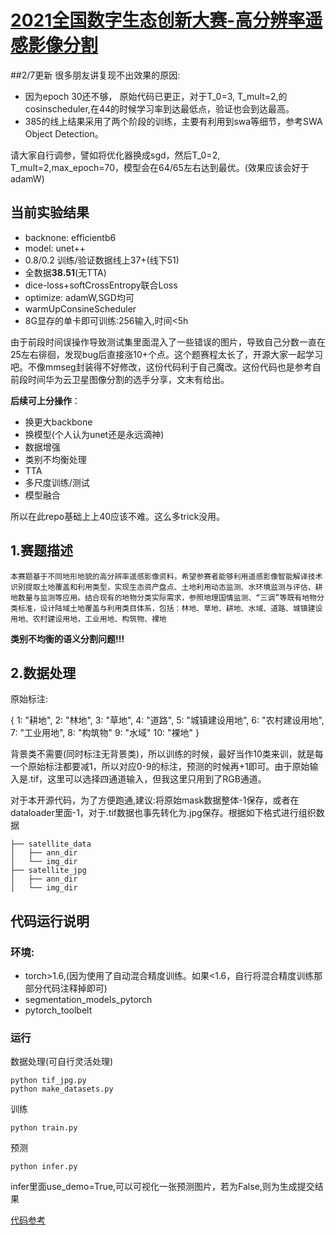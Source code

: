 # [2021全国数字生态创新大赛-高分辨率遥感影像分割](https://tianchi.aliyun.com/competition/entrance/531860/introduction)

##2/7更新
很多朋友讲复现不出效果的原因:
- 因为epoch 30还不够， 原始代码已更正，对于T_0=3, T_mult=2,的cosinscheduler,在44的时候学习率到达最低点，验证也会到达最高。
- 385的线上结果采用了两个阶段的训练，主要有利用到swa等细节，参考SWA Object Detection。

请大家自行调参，譬如将优化器换成sgd，然后T_0=2, T_mult=2,max_epoch=70，模型会在64/65左右达到最优。(效果应该会好于adamW)

## 当前实验结果
- backnone: efficientb6
- model: unet++
- 0.8/0.2 训练/验证数据线上37+(线下51)
- 全数据**38.51**(无TTA)
- dice-loss+softCrossEntropy联合Loss
- optimize: adamW,SGD均可
- warmUpConsineScheduler
- 8G显存的单卡即可训练:256输入,时间<5h

由于前段时间误操作导致测试集里面混入了一些错误的图片，导致自己分数一直在25左右徘徊，发现bug后直接涨10+个点。这个题赛程太长了，开源大家一起学习吧。不像mmseg封装得不好修改，这份代码利于自己魔改。这份代码也是参考自前段时间华为云卫星图像分割的选手分享，文末有给出。

**后续可上分操作**：
- 换更大backbone
- 换模型(个人认为unet还是永远滴神)
- 数据增强
- 类别不均衡处理
- TTA
- 多尺度训练/测试
- 模型融合

所以在此repo基础上上40应该不难。这么多trick没用。
## 1.赛题描述
    本赛题基于不同地形地貌的高分辨率遥感影像资料，希望参赛者能够利用遥感影像智能解译技术识别提取土地覆盖和利用类型，实现生态资产盘点、土地利用动态监测、水环境监测与评估、耕地数量与监测等应用。结合现有的地物分类实际需求，参照地理国情监测、“三调”等既有地物分类标准，设计陆域土地覆盖与利用类目体系，包括：林地、草地、耕地、水域、道路、城镇建设用地、农村建设用地，工业用地、构筑物、裸地
**类别不均衡的语义分割问题!!!**

## 2.数据处理
原始标注:

{
  1: "耕地",
  2: "林地",
  3: "草地",
  4: "道路",
  5: "城镇建设用地",
  6: "农村建设用地",
  7: "工业用地",
  8: "构筑物"
  9: "水域"
  10: "裸地"
 }

背景类不需要(同时标注无背景类)，所以训练的时候，最好当作10类来训，就是每一个原始标注都要减1，所以对应0-9的标注，预测的时候再+1即可。由于原始输入是.tif，这里可以选择四通道输入，但我这里只用到了RGB通道。

对于本开源代码，为了方便跑通,建议:将原始mask数据整体-1保存，或者在dataloader里面-1，对于.tif数据也事先转化为.jpg保存。根据如下格式进行组织数据
```
├── satellite_data
│   ├── ann_dir
│   └── img_dir
├── satellite_jpg
│   ├── ann_dir
│   └── img_dir
```
## 代码运行说明
### 环境:
- torch>1.6,(因为使用了自动混合精度训练。如果<1.6，自行将混合精度训练那部分代码注释掉即可)
- segmentation_models_pytorch
- pytorch_toolbelt
### 运行
数据处理(可自行灵活处理)
```
python tif_jpg.py
python make_datasets.py
```
训练
```shell
python train.py
```
预测
```shell
python infer.py
```
infer里面use_demo=True,可以可视化一张预测图片，若为False,则为生成提交结果

[代码参考](https://github.com/InchSoup/HWCC2020_RS_segmentati)
